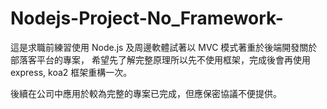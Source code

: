 # Nodejs-Project-No_Framework-

這是求職前練習使用 Node.js 及周邊軟體試著以 MVC 模式著重於後端開發關於部落客平台的專案，
希望先了解完整原理所以先不使用框架，完成後會再使用 express, koa2 框架重構一次。

後續在公司中應用於較為完整的專案已完成，但應保密協議不便提供。
